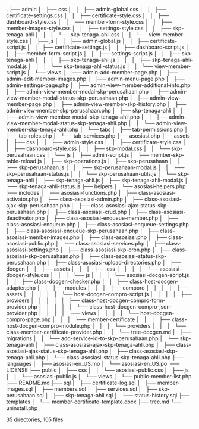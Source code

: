 .
├── admin
│   ├── css
│   │   ├── admin-global.css
│   │   ├── certificate-settings.css
│   │   ├── certificate-style.css
│   │   ├── dashboard-style.css
│   │   ├── member-form-style.css
│   │   ├── member-images-style.css
│   │   ├── settings-style.css
│   │   ├── skp-tenaga-ahli
│   │   │   └── skp-tenaga-ahli.css
│   │   └── view-member-style.css
│   ├── js
│   │   ├── admin-global.js
│   │   ├── certificate-script.js
│   │   ├── certificate-settings.js
│   │   ├── dashboard-script.js
│   │   ├── member-form-script.js
│   │   ├── settings-script.js
│   │   ├── skp-tenaga-ahli
│   │   │   ├── skp-tenaga-ahli.js
│   │   │   ├── skp-tenaga-ahli-modal.js
│   │   │   └── skp-tenaga-ahli-status.js
│   │   └── view-member-script.js
│   └── views
│       ├── admin-add-member-page.php
│       ├── admin-edit-member-images.php
│       ├── admin-menu-page.php
│       ├── admin-settings-page.php
│       ├── admin-view-member-additional-info.php
│       ├── admin-view-member-modal-skp-perusahaan.php
│       ├── admin-view-member-modal-status-skp-perusahaan.php
│       ├── admin-view-member-page.php
│       ├── admin-view-member-skp-history.php
│       ├── admin-view-member-skp-perusahaan.php
│       ├── skp-tenaga-ahli
│       │   ├── admin-view-member-modal-skp-tenaga-ahli.php
│       │   ├── admin-view-member-modal-status-skp-tenaga-ahli.php
│       │   └── admin-view-member-skp-tenaga-ahli.php
│       └── tabs
│           ├── tab-permissions.php
│           ├── tab-roles.php
│           └── tab-services.php
├── asosiasi.php
├── assets
│   ├── css
│   │   ├── admin-style.css
│   │   ├── certificate-style.css
│   │   ├── dashboard-style.css
│   │   ├── skp-modal.css
│   │   └── skp-perusahaan.css
│   └── js
│       ├── admin-script.js
│       ├── member-skp-table-reload.js
│       ├── skp-operations.js
│       ├── skp-perusahaan
│       │   ├── skp-perusahaan.js
│       │   ├── skp-perusahaan-modal.js
│       │   ├── skp-perusahaan-status.js
│       │   └── skp-perusahaan-utils.js
│       └── skp-tenaga-ahli
│           ├── skp-tenaga-ahli.js
│           ├── skp-tenaga-ahli-modal.js
│           └── skp-tenaga-ahli-status.js
├── helpers
│   └── asosiasi-helpers.php
├── includes
│   ├── asosiasi-functions.php
│   ├── class-asosiasi-activator.php
│   ├── class-asosiasi-admin.php
│   ├── class-asosiasi-ajax-skp-perusahaan.php
│   ├── class-asosiasi-ajax-status-skp-perusahaan.php
│   ├── class-asosiasi-crud.php
│   ├── class-asosiasi-deactivator.php
│   ├── class-asosiasi-enqueue-member.php
│   ├── class-asosiasi-enqueue.php
│   ├── class-asosiasi-enqueue-settings.php
│   ├── class-asosiasi-enqueue-skp-perusahaan.php
│   ├── class-asosiasi-member-images.php
│   ├── class-asosiasi.php
│   ├── class-asosiasi-public.php
│   ├── class-asosiasi-services.php
│   ├── class-asosiasi-settings.php
│   ├── class-asosiasi-skp-cron.php
│   ├── class-asosiasi-skp-perusahaan.php
│   ├── class-asosiasi-status-skp-perusahaan.php
│   ├── class-asosiasi-upload-directories.php
│   ├── docgen
│   │   ├── assets
│   │   │   ├── css
│   │   │   │   └── asosiasi-docgen-style.css
│   │   │   └── js
│   │   │       └── asosiasi-docgen-script.js
│   │   ├── class-docgen-checker.php
│   │   ├── class-host-docgen-adapter.php
│   │   ├── modules
│   │   │   ├── comporo
│   │   │   │   ├── assets
│   │   │   │   │   └── host-docgen-compro-script.js
│   │   │   │   ├── providers
│   │   │   │   │   ├── class-host-docgen-compro-form-provider.php
│   │   │   │   │   └── class-host-docgen-compro-json-provider.php
│   │   │   │   └── views
│   │   │   │       └── host-docgen-compro-page.php
│   │   │   └── member-certificate
│   │   │       ├── class-host-docgen-compro-module.php
│   │   │       └── providers
│   │   │           └── class-member-certificate-provider.php
│   │   └── tree-docgen.md
│   ├── migrations
│   │   └── add-service-id-to-skp-perusahaan.php
│   └── skp-tenaga-ahli
│       ├── class-asosiasi-ajax-skp-tenaga-ahli.php
│       ├── class-asosiasi-ajax-status-skp-tenaga-ahli.php
│       ├── class-asosiasi-skp-tenaga-ahli.php
│       └── class-asosiasi-status-skp-tenaga-ahli.php
├── languages
│   ├── asosiasi-en_US.mo
│   └── asosiasi-en_US.po
├── LICENSE
├── public
│   ├── css
│   │   └── asosiasi-public.css
│   ├── js
│   │   └── asosiasi-public.js
│   └── views
│       └── public-member-list.php
├── README.md
├── sql
│   ├── certificate-log.sql
│   ├── member-images.sql
│   ├── members.sql
│   ├── services.sql
│   ├── skp-perusahaan.sql
│   ├── skp-tenaga-ahli.sql
│   └── status-history.sql
├── templates
│   └── member-certificate-template.docx
├── tree.md
└── uninstall.php

35 directories, 105 files
